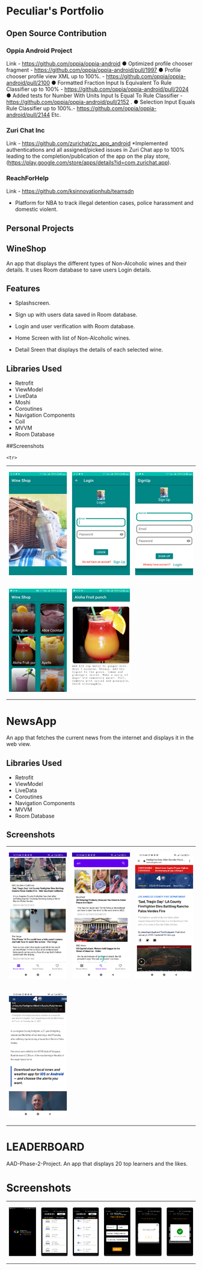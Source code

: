 # Peculiar's Portfolio 

## Open Source Contribution

### Oppia Android Project  

Link - https://github.com/oppia/oppia-android
● Optimized profile chooser fragment - https://github.com/oppia/oppia-android/pull/1997
● Profile chooser profile view XML up to 100%. - https://github.com/oppia/oppia-android/pull/2100
● Formatted Fraction Input Is Equivalent To Rule Classifier up to 100% - https://github.com/oppia/oppia-android/pull/2024    
● Added tests for Number With Units Input Is Equal To Rule Classifier -https://github.com/oppia/oppia-android/pull/2152 .
● Selection Input Equals Rule Classifier up to 100%.- https://github.com/oppia/oppia-android/pull/2144 Etc.

### Zuri Chat Inc

Link - https://github.com/zurichat/zc_app_android
*Implemented authentications and all assigned/picked issues in Zuri Chat app to 100% 
leading to the completion/publication of the app on the play store, 
(https://play.google.com/store/apps/details?id=com.zurichat.app).

### ReachForHelp

Link - https://github.com/ksinnovationhub/teamsdn
* Platform for NBA to track illegal detention cases, 
  police harassment  and domestic violent.


## Personal Projects


## WineShop
 An app that displays the different types of Non-Alcoholic wines and their details. It uses Room database to 
 save users Login details.
 
 ## Features
 
 * Splashscreen.
 
 * Sign up with users data saved in Room database.
 
 * Login and user verification with Room database.
 
 * Home Screen with list of Non-Alcoholic wines.
 
 * Detail Sreen that displays the details of each selected wine.

## Libraries Used

* Retrofit
* ViewModel
* LiveData
* Moshi
* Coroutines
* Navigation Components
* Coil
* MVVM
* Room Database
 
 
 ##Screenshots
 <table>
   <tr>
   <td>
   
   ![SplashScreen](https://github.com/peculiaruc/WineShop/blob/master/screenshops/device-2021-06-18-034518.png)
   
   </td>
   
   <td>
     
   ![LogInScreen](https://github.com/peculiaruc/WineShop/blob/master/screenshops/device-2021-06-18-034550.png)
     
   </td>
   
   <td>
     
   ![SignUpScreen](https://github.com/peculiaruc/WineShop/blob/master/screenshops/device-2021-06-18-034908.png)
     
   </td>
   </tr>
   
    <tr>
       
  <td>
      
   ![HomeScreen](https://github.com/peculiaruc/WineShop/blob/master/screenshops/device-2021-05-30-023821.png) 
          
  </td>
    
   <td>
    
   ![DetailScreen](https://github.com/peculiaruc/WineShop/blob/master/screenshops/device-2021-05-30-024334.png) 
        
  </td>
  
  </tr>
 </table>
 


# NewsApp
An app that fetches the current news from the internet and displays it in the web view.

## Libraries Used
* Retrofit
* ViewModel
* LiveData
* Coroutines
* Navigation Components
* MVVM
* Room Database

## Screenshots
<table>
  <tr>
  <td>

![](https://github.com/peculiaruc/NewsApp/blob/master/app/screenshot/device-2022-01-07-001732.png)

  </td>

  <td>

![](https://github.com/peculiaruc/NewsApp/blob/master/app/screenshot/device-2022-01-07-001844.png)

  </td>

  <td>

![](https://github.com/peculiaruc/NewsApp/blob/master/app/screenshot/device-2022-01-07-001951.png)

  </td>
  </tr>

   <tr>

 <td>

![](https://github.com/peculiaruc/NewsApp/blob/master/app/screenshot/device-2022-01-07-002043.png)

 </td>

 </tr>
</table>


# LEADERBOARD
AAD-Phase-2-Project. An app that displays 20 top learners and the likes.

# Screenshots

<table>
<tr> 
<td>

![splashscreen](https://github.com/peculiaruc/LEADERBOARD/blob/master/app/screenshots/splashscreen.png)

</td>
<td>

![Leaderboared](https://github.com/peculiaruc/LEADERBOARD/blob/master/app/screenshots/LearningLeaders.png)

</td>
<td>

![SkillIQ](https://github.com/peculiaruc/LEADERBOARD/blob/master/app/screenshots/SkillIQ.png)
</td>
<td>

![ConfirmationScreen](https://github.com/peculiaruc/LEADERBOARD/blob/master/app/screenshots/submitScreen.png)

</td>
<td>

![SubmitScren](https://github.com/peculiaruc/LEADERBOARD/blob/master/app/screenshots/confirmation.png)
</td>
<td>

![SuccesssfulSubmission](https://github.com/peculiaruc/LEADERBOARD/blob/master/app/screenshots/successfulSubmission.png)
</td>
</tr>
</table>
